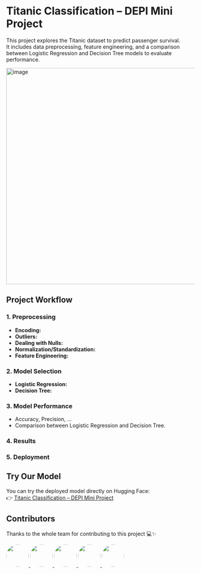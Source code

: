 # Titanic Classification – DEPI Mini Project  

This project explores the Titanic dataset to predict passenger survival.  
It includes data preprocessing, feature engineering, and a comparison between Logistic Regression and Decision Tree models to evaluate performance.  

<img width="1920" height="577" alt="image" src="https://github.com/user-attachments/assets/9e70159f-4f9c-4920-9d03-3df36b9ef205" />

## Project Workflow  

### 1. Preprocessing  
- **Encoding:** 
- **Outliers:** 
- **Dealing with Nulls:** 
- **Normalization/Standardization:** 
- **Feature Engineering:** 

### 2. Model Selection  
- **Logistic Regression:** 
- **Decision Tree:** 

### 3. Model Performance  
- Accuracy, Precision, ... 
- Comparison between Logistic Regression and Decision Tree.  

### 4. Results  


### 5. Deployment 


## Try Our Model
You can try the deployed model directly on Hugging Face:  
👉 [Titanic Classification – DEPI Mini Project](https://huggingface.co/HussienElhaddad/Titanic-Classification-DEPI-Mini-Project)




## Contributors  

Thanks to the whole team for contributing to this project 💻✨  

<a href="https://github.com/HusseinElhaddad">
  <img src="https://avatars.githubusercontent.com/HusseinElhaddad" width="60" height="60" style="border-radius:50%" />
</a>
<a href="https://github.com/MoBahgat010">
  <img src="https://avatars.githubusercontent.com/MoBahgat010" width="60" height="60" style="border-radius:50%" />
</a>
<a href="https://github.com/MohamedAbdelaiem">
  <img src="https://avatars.githubusercontent.com/MohamedAbdelaiem" width="60" height="60" style="border-radius:50%" />
</a>
<a href="https://github.com/Abdelrehim2001">
  <img src="https://avatars.githubusercontent.com/Abdelrehim2001" width="60" height="60" style="border-radius:50%" />
</a>
<a href="https://github.com/Youssef-ahmed12">
  <img src="https://avatars.githubusercontent.com/Youssef-ahmed12" width="60" height="60" style="border-radius:50%" />
</a>
